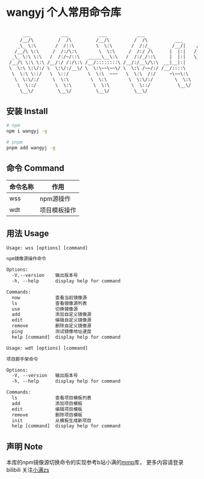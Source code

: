 # wangyj 个人常用命令库
```html

      ___           ___           ___           ___                     ___    
     /__/\         /  /\         /__/\         /  /\          ___      /  /\   
    _\_ \:\       /  /::\        \  \:\       /  /:/_        /__/|    /  /:/   
   /__/\ \:\     /  /:/\:\        \  \:\     /  /:/ /\      |  |:|   /__/::\   
  _\_ \:\ \:\   /  /:/~/::\   _____\__\:\   /  /:/_/::\     |  |:|   \__\/\:\  
 /__/\ \:\ \:\ /__/:/ /:/\:\ /__/::::::::\ /__/:/__\/\:\  __|__|:|      \  \:\ 
 \  \:\ \:\/:/ \  \:\/:/__\/ \  \:\~~\~~\/ \  \:\ /~~/:/ /__/::::\       \__\:\
  \  \:\ \::/   \  \::/       \  \:\  ~~~   \  \:\  /:/     ~\~~\:\      /  /:/
   \  \:\/:/     \  \:\        \  \:\        \  \:\/:/        \  \:\    /__/:/ 
    \  \::/       \  \:\        \  \:\        \  \::/          \__\/    \__\/  
     \__\/         \__\/         \__\/         \__\/                           

```

## 安装 Install
```bash
# npm
npm i wangyj -g

# pnpm
pnpm add wangyj -g
```
## 命令 Command
| 命令名称 | 作用         |
| -------- | ------------ |
| wss      | npm源操作    |
| wdt      | 项目模板操作 |


## 用法 Usage
```html
Usage: wss [options] [command]

npm镜像源操作命令

Options:
  -V,--version    输出版本号
  -h, --help      display help for command

Commands:
  now             查看当前镜像源
  ls              查看镜像源列表
  use             切换镜像源
  add             添加自定义镜像源
  edit            编辑自定义镜像源
  remove          删除自定义镜像源
  ping            测试镜像地址速度
  help [command]  display help for command
```
```html
Usage: wdt [options] [command]

项目脚手架命令

Options:
  -V, --version   输出版本号
  -h, --help      display help for command

Commands:
  ls              查看项目模板列表
  add             添加项目模板
  edit            编辑项目模板
  remove          删除项目模板
  init            从模板生成新项目
  help [command]  display help for command
```
## 声明 Note
本库的npm镜像源切换命令的实现参考b站小满的[mmp](https://github.com/message163/mmp)库，
更多内容请登录 bilibili 关注[小满zs](https://space.bilibili.com/99210573)